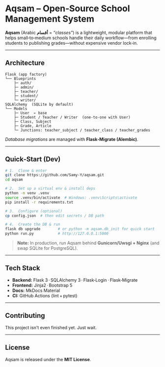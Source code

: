 # Aqsam – Open‑Source School Management System

**Aqsam** (Arabic **أقسام** = *“classes”*) is a lightweight, modular platform that helps small‑to‑medium schools handle their daily workflow—​from enrolling students to publishing grades—​without expensive vendor lock‑in.

---

## Architecture

```text
Flask (app factory)
└── Blueprints
    ├─ auth/
    ├─ admin/
    ├─ teacher/
    ├─ student/
    └─ writer/
SQLAlchemy  (SQLite by default)
└── Models
    ├─ User  ← base
    ├─ Student / Teacher / Writer  (one‑to‑one with User)
    ├─ Class, Subject
    ├─ Grade, Article
    └─ Junctions: teacher_subject / teacher_class / teacher_grades
```

*Database migrations* are managed with **Flask‑Migrate (Alembic)**.

---

## Quick‑Start (Dev)

```bash
# 1.  Clone & enter
git clone https://github.com/Samy-Y/aqsam.git
cd aqsam

# 2.  Set up a virtual env & install deps
python -m venv .venv
source .venv/bin/activate  # Windows: .venv\Scripts\activate
pip install -r requirements.txt

# 3.  Configure (optional)
cp config.json  # then edit secrets / DB path

# 4.  Create the DB & run
flask db upgrade        # or python -m aqsam.db_init for quick start
python run.py           # http://127.0.0.1:5000
```

> **Note:** In production, run Aqsam behind **Gunicorn/Uwsgi + Nginx** (and swap SQLite for PostgreSQL).

---

## Tech Stack

* **Backend:** Flask 3 · SQLAlchemy 3 · Flask‑Login · Flask‑Migrate
* **Frontend:** Jinja2 · Bootstrap 5
* **Docs:** MkDocs Material
* **CI:** GitHub Actions (lint + pytest)

---

## Contributing

This project isn't even finished yet. Just wait.

---

## License

Aqsam is released under the **MIT License**.